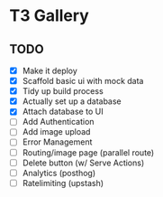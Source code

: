 # T3 Gallery

## TODO

- [x] Make it deploy
- [x] Scaffold basic ui with mock data
- [x] Tidy up build process
- [x] Actually set up a database
- [x] Attach database to UI
- [ ] Add Authentication
- [ ] Add image upload
- [ ] Error Management
- [ ] Routing/image page (parallel route)
- [ ] Delete button (w/ Serve Actions)
- [ ] Analytics (posthog)
- [ ] Ratelimiting (upstash)
